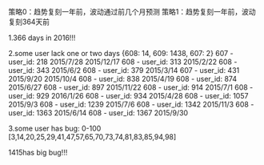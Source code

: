 策略0：趋势复刻一年前，波动通过前几个月预测
策略1：趋势复刻一年前，波动复刻364天前



1.366 days in 2016!!!

2.some user lack one or two days
{608: 14, 609: 1438, 607: 2}
607 - user_id: 218
2015/7/28
2015/12/17
608 - user_id: 313
2015/2/22
608 - user_id: 343
2015/6/2
608 - user_id: 379
2015/3/14
607 - user_id: 431
2015/9/20
2015/10/4
608 - user_id: 838
2015/4/19
608 - user_id: 874
2015/6/27
608 - user_id: 897
2015/11/22
608 - user_id: 914
2015/7/1
608 - user_id: 929
2016/1/26
608 - user_id: 934
2015/4/28
608 - user_id: 1057
2015/9/3
608 - user_id: 1239
2015/7/6
608 - user_id: 1342
2015/11/3
608 - user_id: 1363
2015/6/14
608 - user_id: 1367
2015/9/30

3.some user has bug:
0-100
[3,14,20,25,29,41,47,57,65,70,73,74,81,83,85,94,98]


1415has big bug!!!

